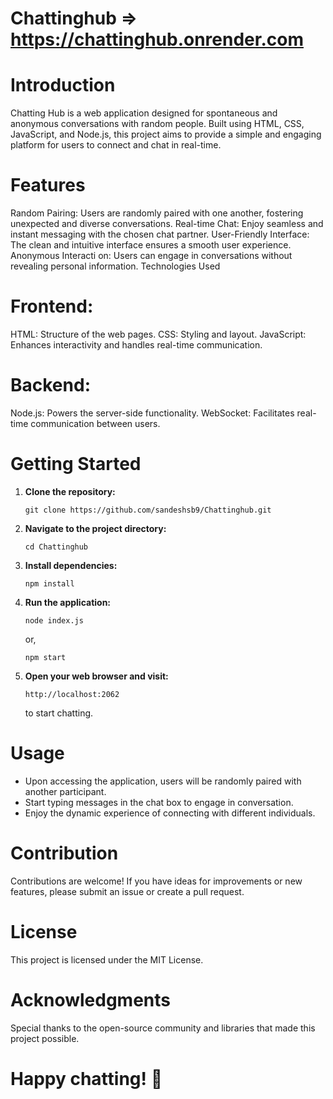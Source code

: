 # Chattinghub => https://chattinghub.onrender.com

# Introduction 
Chatting Hub is a web application designed for spontaneous and anonymous conversations with random people. Built using HTML, CSS, JavaScript, and Node.js, this project aims to provide a simple and engaging platform for users to connect and chat in real-time.

# Features
Random Pairing: Users are randomly paired with one another, fostering unexpected and diverse conversations.
Real-time Chat: Enjoy seamless and instant messaging with the chosen chat partner.
User-Friendly Interface: The clean and intuitive interface ensures a smooth user experience.
Anonymous Interacti
on: Users can engage in conversations without revealing personal information.
Technologies Used

# Frontend:
HTML: Structure of the web pages.
CSS: Styling and layout.
JavaScript: Enhances interactivity and handles real-time communication.

# Backend:
Node.js: Powers the server-side functionality.
WebSocket: Facilitates real-time communication between users.

# Getting Started

1. **Clone the repository:**
    ```
    git clone https://github.com/sandeshsb9/Chattinghub.git
    ```

2. **Navigate to the project directory:**
    ```
    cd Chattinghub
    ```

3. **Install dependencies:**
    ```
    npm install
    ```

4. **Run the application:**
    ```
    node index.js 
    ```
    or,
    ```
    npm start
    ```
5. **Open your web browser and visit:**
    ```
    http://localhost:2062
    ```
   to start chatting.
   

# Usage
* Upon accessing the application, users will be randomly paired with another participant.
* Start typing messages in the chat box to engage in conversation.
* Enjoy the dynamic experience of connecting with different individuals.


# Contribution
Contributions are welcome! If you have ideas for improvements or new features, please submit an issue or create a pull request.


# License
This project is licensed under the MIT License.


# Acknowledgments
Special thanks to the open-source community and libraries that made this project possible.


# Happy chatting! 🎉
